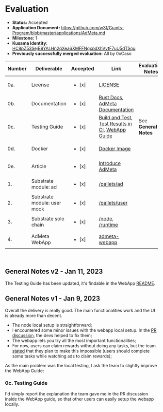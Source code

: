 # Evaluation

- **Status:** Accepted
- **Application Document:** https://github.com/w3f/Grants-Program/blob/master/applications/AdMeta.md
- **Milestone:** 1
- **Kusama Identity:** [HC8pZ53SejB9YALHn2qXea6XMFFNgxpdXhVvtF7uU5dTSqu](https://kusama.subscan.io/account/HC8pZ53SejB9YALHn2qXea6XMFFNgxpdXhVvtF7uU5dTSqu)
- **Previously successfully merged evaluation:** All by 0xCaso

| Number | Deliverable | Accepted | Link | Evaluation Notes |
| ------ | ----------- | -------- | ---- |----------------- |
| 0a. | License | <ul><li>[x] </li></ul> | [LICENSE](https://github.com/AdMetaNetwork/admeta/blob/main/LICENSE) |  |
| 0b. | Documentation | <ul><li>[x] </li></ul> | [Rust Docs](https://admetanetwork.github.io/admeta/), [AdMeta Documentation](https://docs.admeta.network/)|  | 
| 0c.  | Testing Guide	| <ul><li>[x] </li></ul> | [Build and Test](https://github.com/AdMetaNetwork/admeta/tree/d133bce5adaa41dc2acffa8f10b63928d22751b4#getting-started), [Test Results in CI](https://github.com/AdMetaNetwork/admeta/actions/workflows/rust.yml), [WebApp Guide](https://docs.admeta.network/guides/how-to-use-admeta-webapp) | See **General Notes** |
| 0d. | Docker | <ul><li>[x] </li></ul> | [Docker Image](https://hub.docker.com/repository/docker/h4n00/admeta) | |
| 0e. | Article | <ul><li>[x] </li></ul> | [Introduce AdMeta](https://medium.com/@admeta/admeta-an-internet-advertising-revolution-cee26f3421e7) |  |
| 1. | Substrate module: ad	| <ul><li>[x] </li></ul> | [/pallets/ad](https://github.com/AdMetaNetwork/admeta/tree/d133bce5adaa41dc2acffa8f10b63928d22751b4/pallets/ad) |  |
| 2. | Substrate module: user mock | <ul><li>[x] </li></ul> | [/pallets/user](https://github.com/AdMetaNetwork/admeta/tree/d133bce5adaa41dc2acffa8f10b63928d22751b4/pallets/user) |  |
| 3. | Substrate solo chain	| <ul><li>[x] </li></ul> | [/node](https://github.com/AdMetaNetwork/admeta/tree/d133bce5adaa41dc2acffa8f10b63928d22751b4/node), [/runtime](https://github.com/AdMetaNetwork/admeta/tree/d133bce5adaa41dc2acffa8f10b63928d22751b4/runtime) |  |
| 4. | AdMeta WebApp | <ul><li>[x] </li></ul> | [admeta-webapp](https://github.com/AdMetaNetwork/admeta-webapp/tree/bb74d090d815bb9af5cfb9314968672bffa54ffa) |  |
<br/>

## General Notes v2 - Jan 11, 2023
The Testing Guide has been updated, it's findable in the WebApp [README](https://github.com/AdMetaNetwork/admeta-webapp/blob/bb74d090d815bb9af5cfb9314968672bffa54ffa/README.md).

## General Notes v1 - Jan 9, 2023
Overall the delivery is really good. The main functionalities work and the UI is already more than decent.
- The node local setup is straightforward;
- I encountered some minor issues with the webapp local setup. In the [PR discussion](https://github.com/w3f/Grant-Milestone-Delivery/pull/667), the devs helped to fix them;
- The webapp lets you try all the most important functionalities;
- For now, users can claim rewards without doing any tasks, but the team [stated](https://github.com/w3f/Grant-Milestone-Delivery/pull/667#issuecomment-1375771236) that they plan to make this impossible (users should complete some tasks while watching ads to claim rewards);

As the main problem was the local testing, I ask the team to slightly improve the WebApp Guide:

### 0c. Testing Guide
I'd simply report the explanation the team gave me in the PR discussion inside the WebApp guide, so that other users can easily setup the webapp locally.

